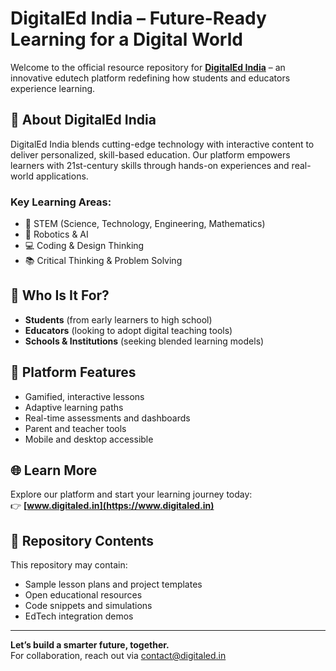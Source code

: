 # DigitalEd India – Future-Ready Learning for a Digital World

Welcome to the official resource repository for **[DigitalEd India](https://www.digitaled.in)** – an innovative edutech platform redefining how students and educators experience learning.

## 🚀 About DigitalEd India

DigitalEd India blends cutting-edge technology with interactive content to deliver personalized, skill-based education. Our platform empowers learners with 21st-century skills through hands-on experiences and real-world applications.

### Key Learning Areas:
- 🧪 STEM (Science, Technology, Engineering, Mathematics)
- 🤖 Robotics & AI
- 💻 Coding & Design Thinking
- 📚 Critical Thinking & Problem Solving

## 🎯 Who Is It For?
- **Students** (from early learners to high school)
- **Educators** (looking to adopt digital teaching tools)
- **Schools & Institutions** (seeking blended learning models)

## 🔑 Platform Features
- Gamified, interactive lessons  
- Adaptive learning paths  
- Real-time assessments and dashboards  
- Parent and teacher tools  
- Mobile and desktop accessible  

## 🌐 Learn More
Explore our platform and start your learning journey today:  
👉 **[www.digitaled.in](https://www.digitaled.in)**

## 📁 Repository Contents
This repository may contain:
- Sample lesson plans and project templates  
- Open educational resources  
- Code snippets and simulations  
- EdTech integration demos  

---

**Let’s build a smarter future, together.**  
For collaboration, reach out via [contact@digitaled.in](mailto:contact@digitaled.in)
